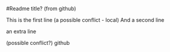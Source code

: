 #Readme title? (from github)

This is the first line
(a possible conflict - local)
And a second line

an extra line

(possible conflict?) github
